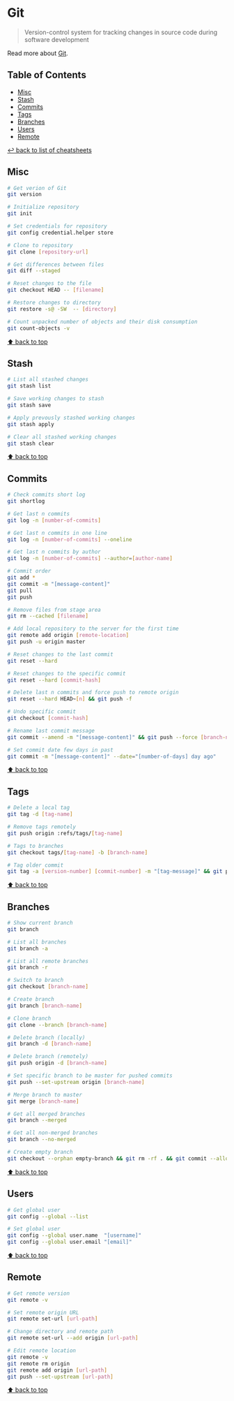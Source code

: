 # Git
> Version-control system for tracking changes in source code during software development

Read more about [Git](https://git-scm.com/).

## Table of Contents

* [Misc](#misc)
* [Stash](#stash)
* [Commits](#commits)
* [Tags](#tags)
* [Branches](#branches)
* [Users](#users)
* [Remote](#remote)

[↩ back to list of cheatsheets](README.md#list-of-cheatsheets)

## Misc

```bash
# Get verion of Git
git version

# Initialize repository
git init

# Set credentials for repository
git config credential.helper store

# Clone to repository
git clone [repository-url]

# Get differences between files
git diff --staged

# Reset changes to the file
git checkout HEAD -- [filename]

# Restore changes to directory
git restore -s@ -SW  -- [directory]

# Count unpacked number of objects and their disk consumption
git count-objects -v
```

[⬆ back to top](#table-of-contents)

## Stash

```bash
# List all stashed changes
git stash list

# Save working changes to stash
git stash save

# Apply prevously stashed working changes
git stash apply

# Clear all stashed working changes
git stash clear
```

[⬆ back to top](#table-of-contents)

## Commits

```bash
# Check commits short log
git shortlog

# Get last n commits
git log -n [number-of-commits]

# Get last n commits in one line
git log -n [number-of-commits] --oneline

# Get last n commits by author
git log -n [number-of-commits] --author=[author-name]

# Commit order
git add *
git commit -m "[message-content]"
git pull
git push

# Remove files from stage area
git rm --cached [filename]

# Add local repository to the server for the first time
git remote add origin [remote-location]
git push -u origin master

# Reset changes to the last commit
git reset --hard

# Reset changes to the specific commit
git reset --hard [commit-hash]

# Delete last n commits and force push to remote origin
git reset --hard HEAD~[n] && git push -f

# Undo specific commit
git checkout [commit-hash]

# Rename last commit message
git commit --amend -m "[message-content]" && git push --force [branch-name]

# Set commit date few days in past
git commit -m "[message-content]" --date="[number-of-days] day ago"
```

[⬆ back to top](#table-of-contents)

## Tags

```bash
# Delete a local tag
git tag -d [tag-name]

# Remove tags remotely
git push origin :refs/tags/[tag-name]

# Tags to branches
git checkout tags/[tag-name] -b [branch-name]

# Tag older commit
git tag -a [version-number] [commit-number] -m "[tag-message]" && git push origin [version-number]
```

[⬆ back to top](#table-of-contents)

## Branches

```bash
# Show current branch
git branch

# List all branches
git branch -a

# List all remote branches
git branch -r

# Switch to branch
git checkout [branch-name]

# Create branch
git branch [branch-name]

# Clone branch
git clone --branch [branch-name]

# Delete branch (locally)
git branch -d [branch-name]

# Delete branch (remotely)
git push origin -d [branch-name]

# Set specific branch to be master for pushed commits
git push --set-upstream origin [branch-name]

# Merge branch to master
git merge [branch-name]

# Get all merged branches
git branch --merged

# Get all non-merged branches
git branch --no-merged

# Create empty branch
git checkout --orphan empty-branch && git rm -rf . && git commit --allow-empty -m "Initial commit" && git push -u origin empty-branch
```

[⬆ back to top](#table-of-contents)

## Users

```bash
# Get global user
git config --global --list

# Set global user
git config --global user.name  "[username]"
git config --global user.email "[email]"
```

[⬆ back to top](#table-of-contents)

## Remote

```bash
# Get remote version
git remote -v

# Set remote origin URL
git remote set-url [url-path]

# Change directory and remote path
git remote set-url --add origin [url-path]

# Edit remote location
git remote -v
git remote rm origin
git remote add origin [url-path]
git push --set-upstream [url-path]
```

[⬆ back to top](#table-of-contents)
